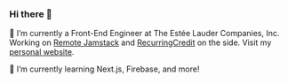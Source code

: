 ### Hi there 👋

🔭 I’m currently a Front-End Engineer at The Estée Lauder Companies, Inc. Working on [Remote Jamstack](https://remotejamstack.com) and [RecurringCredit](https://recurringcredit.com) on the side. Visit my [personal website](https://chrishrtmn.com).

🌱 I’m currently learning Next.js, Firebase, and more!

